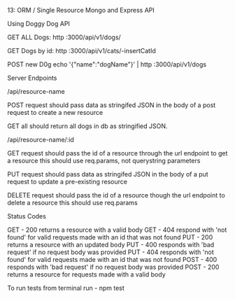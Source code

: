 13: ORM / Single Resource Mongo and Express API

Using Doggy Dog API

GET ALL Dogs: http :3000/api/v1/dogs/

GET Dogs by id: http :3000/api/v1/cats/-insertCatId 

POST new D0g echo '{"name":"dogName"}' | http :3000/api/v1/dogs

Server Endpoints

/api/resource-name

POST request 
should pass data as stringifed JSON in the body of a post request to create a new resource

GET all 
should return all dogs in db as stringified JSON.

/api/resource-name/:id

GET request 
should pass the id of a resource through the url endpoint to get a resource 
this should use req.params, not querystring parameters

PUT request 
should pass data as stringifed JSON in the body of a put request to update a pre-existing resource

DELETE request 
should pass the id of a resource though the url endpoint to delete a resource 
this should use req.params

Status Codes

GET - 200 returns a resource with a valid body
GET -  404 respond with 'not found' for valid requests made with an id that was not found 
PUT -  200 returns a resource with an updated body 
PUT - 400 responds with 'bad request' if no request body was provided 
PUT - 404 responds with 'not found' for valid requests made with an id that was not found 
POST - 400 responds with 'bad request' if no request body was provided 
POST - 200 returns a resource for requests made with a valid body

To run tests from terminal run - npm test

